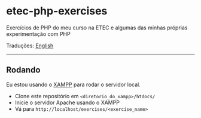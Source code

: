 # etec-php-exercises
Exercícios de PHP do meu curso na ETEC e algumas das minhas próprias experimentação com PHP

Traduções: [English](README.md)

---

## Rodando

Eu estou usando o [XAMPP](https://www.apachefriends.org/) para rodar o servidor local.

- Clone este repositório em `<diretorio_do_xampp>/htdocs/`
- Inicie o servidor Apache usando o XAMPP
- Vá para `http://localhost/exercises/<exercise_name>`
